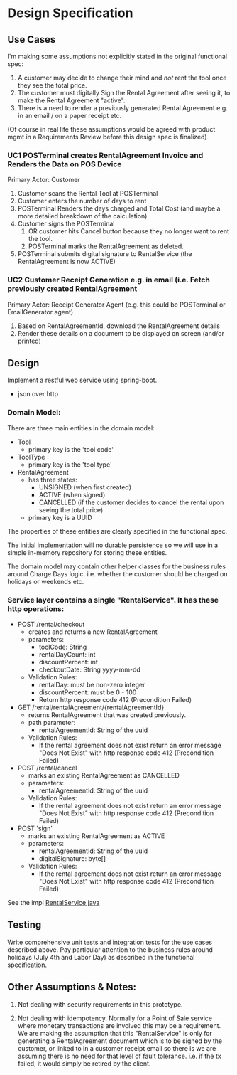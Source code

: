 # Design Specification

## Use Cases
I'm making some assumptions not explicitly stated in the original functional spec:

1. A customer may decide to change their mind and *not* rent the tool once they see the total price.
2. The customer must digitally Sign the Rental Agreement after seeing it, to make the Rental Agreement "active".
3. There is a need to render a previously generated Rental Agreement e.g. in an email / on a paper receipt etc.

(Of course in real life these assumptions would be agreed with product mgmt in a Requirements Review before this
design spec is finalized)


### UC1 POSTerminal creates RentalAgreement Invoice and Renders the Data on POS Device
Primary Actor: Customer
1. Customer scans the Rental Tool at POSTerminal
2. Customer enters the number of days to rent
3. POSTerminal Renders the days charged and Total Cost (and maybe a more detailed breakdown of the calculation)
4. Customer signs the POSTerminal
    1. OR customer hits Cancel button because they no longer want to rent the tool.
    2. POSTerminal marks the RentalAgreement as deleted.
5. POSTerminal submits digital signature to RentalService (the RentalAgreement is now ACTIVE)

### UC2 Customer Receipt Generation e.g. in email (i.e. Fetch previously created RentalAgreement
Primary Actor: Receipt Generator Agent (e.g. this could be POSTerminal or EmailGenerator agent)
1. Based on RentalAgreementId, download the RentalAgreement details
2. Render these details on a document to be displayed on screen (and/or printed)


## Design
Implement a restful web service using spring-boot.
- json over http

### Domain Model:
There are three main entities in the domain model:

- Tool
  - primary key is the 'tool code'
- ToolType
  - primary key is the 'tool type' 
- RentalAgreement
  - has three states:
    - UNSIGNED (when first created)
    - ACTIVE (when signed)
    - CANCELLED (if the customer decides to cancel the rental upon seeing the total price)
  - primary key is a UUID

The properties of these entities are clearly specified in the functional spec.

The initial implementation will no durable persistence so we will use in a simple in-memory repository for storing
these entities.

The domain model may contain other helper classes for the business rules around Charge Days logic. i.e. whether the customer
should be charged on holidays or weekends etc. 


### Service layer contains a single "RentalService". It has these http operations:
- POST /rental/checkout
  - creates and returns a new RentalAgreement 
  - parameters:
    - toolCode: String
    - rentalDayCount: int
    - discountPercent: int
    - checkoutDate: String yyyy-mm-dd 
  - Validation Rules: 
    - rentalDay: must be non-zero integer
    - discountPercent: must be 0 - 100
    - Return http response code 412 (Precondition Failed)
- GET /rental/rentalAgreement/{rentalAgreementId}
  - returns RentalAgreement that was created previously.
  - path parameter:
    - rentalAgreementId: String of the uuid
  - Validation Rules:
    - If the rental agreement does not exist return an error message "Does Not Exist" with http response code 412 (Precondition Failed)
- POST /rental/cancel 
  - marks an existing RentalAgreement as CANCELLED 
  - parameters:
      - rentalAgreementId: String of the uuid
  - Validation Rules:
      - If the rental agreement does not exist return an error message "Does Not Exist" with http response code 412 (Precondition Failed)
- POST 'sign' 
  - marks an existing RentalAgreement as ACTIVE
  - parameters:
      - rentalAgreementId: String of the uuid
      - digitalSignature: byte[]
  - Validation Rules:
      - If the rental agreement does not exist return an error message "Does Not Exist" with http response code 412 (Precondition Failed)

See the impl [RentalService.java](./src/main/java/com/toolrental/service/RentalService.java)

## Testing
Write comprehensive unit tests and integration tests for the use cases described above. Pay particular attention to the 
business rules around holidays (July 4th and Labor Day) as described in the functional specification.



## Other Assumptions & Notes:
1. Not dealing with security requirements in this prototype.

2. Not dealing with idempotency. Normally for a Point of Sale service where monetary transactions are involved this
may be a requirement. We are making the assumption that this "RentalService" is only for generating a RentalAgreement
document which is to be signed by the customer, or linked to in a customer receipt email so there is we are assuming 
there is no need for that level of fault tolerance. i.e. if the tx failed, it would simply be retired by the client.

